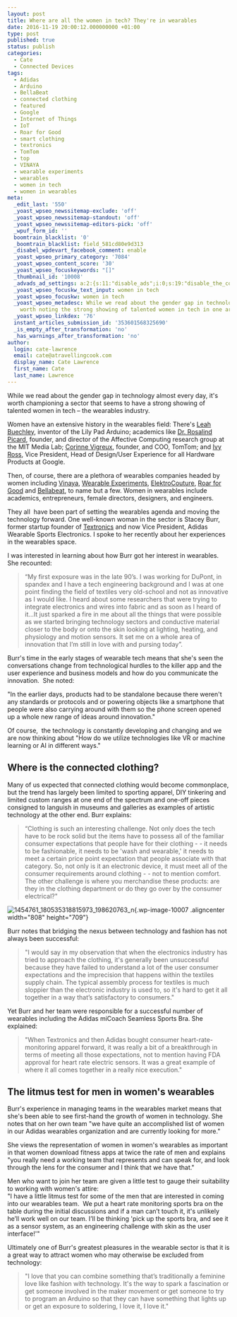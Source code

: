 ```yaml
---
layout: post
title: Where are all the women in tech? They're in wearables
date: 2016-11-19 20:00:12.000000000 +01:00
type: post
published: true
status: publish
categories:
  - Cate
  - Connected Devices
tags:
  - Adidas
  - Arduino
  - BellaBeat
  - connected clothing
  - featured
  - Google
  - Internet of Things
  - IoT
  - Roar for Good
  - smart clothing
  - textronics
  - TomTom
  - top
  - VINAYA
  - wearable experiments
  - wearables
  - women in tech
  - women in wearables
meta:
  _edit_last: '550'
  _yoast_wpseo_newssitemap-exclude: 'off'
  _yoast_wpseo_newssitemap-standout: 'off'
  _yoast_wpseo_newssitemap-editors-pick: 'off'
  _wpuf_form_id: ''
  boomtrain_blacklist: '0'
  _boomtrain_blacklist: field_581cd80e9d313
  _disabel_wpdevart_facebook_comment: enable
  _yoast_wpseo_primary_category: '7084'
  _yoast_wpseo_content_score: '30'
  _yoast_wpseo_focuskeywords: "[]"
  _thumbnail_id: '10008'
  _advads_ad_settings: a:2:{s:11:"disable_ads";i:0;s:19:"disable_the_content";i:0;}
  _yoast_wpseo_focuskw_text_input: women in tech
  _yoast_wpseo_focuskw: women in tech
  _yoast_wpseo_metadesc: While we read about the gender gap in technology a lot, it's
    worth noting the strong showing of talented women in tech in one area -  - wearables.
  _yoast_wpseo_linkdex: '76'
  instant_articles_submission_id: '353601568325690'
  _is_empty_after_transformation: 'no'
  _has_warnings_after_transformation: 'no'
author:
  login: cate-lawrence
  email: cate@atravellingcook.com
  display_name: Cate Lawrence
  first_name: Cate
  last_name: Lawrence
---
```

While we read about the gender gap in technology almost every day, it's
worth championing a sector that seems to have a strong showing of
talented women in tech – the wearables industry.

Women have an extensive history in the wearables field: There's [Leah
Buechley](http://leahbuechley.org/), inventor of the Lily Pad Arduino;
academics like [Dr. Rosalind
Picard](http://www.media.mit.edu/people/picard), founder, and director
of the Affective Computing research group at the MIT Media Lab; [Corinne
Vigreux](https://www.linkedin.com/in/corinnevigreux), founder, and COO,
TomTom; and [Ivy Ross](https://www.linkedin.com/in/rossivy), Vice
President, Head of Design/User Experience for all Hardware Products at
Google.

Then, of course, there are a plethora of wearables companies headed by
women including [Vinaya](http://www.vinaya.com/), [Wearable
Experiments](https://readwrite.com/2016/07/07/wearables-bring-fan-love-euro-cup-dl1/),
[ElektroCouture](http://elektrocouture.com/), [Roar for
Good](https://readwrite.com/2016/09/13/can-safety-wearables-stop-crimes-against-women-dl1/) and [Bellabeat](https://webshop.bellabeat.com/?gclid=CIDO97SpsNACFUW4GwodXoAMLw),
to name but a few. Women in wearables include academics, entrepreneurs,
female directors, designers, and engineers.

They all  have been part of setting the wearables agenda and moving the
technology forward. One well-known woman in the sector is Stacey Burr,
former startup founder of [Textronics](http://www.textronicsinc.com/)
and now Vice President, Adidas Wearable Sports Electronics. I spoke to
her recently about her experiences in the wearables space.

I was interested in learning about how Burr got her interest in
wearables. She recounted:

> “My first exposure was in the late 90’s. I was working for DuPont, in
> spandex and I have a tech engineering background and I was at one
> point finding the field of textiles very old-school and not as
> innovative as I would like. I heard about some researchers that were
> trying to integrate electronics and wires into fabric and as soon as I
> heard of it...It just sparked a fire in me about all the things that
> were possible as we started bringing technology sectors and conductive
> material closer to the body or onto the skin looking at lighting,
> heating, and physiology and motion sensors. It set me on a whole area
> of innovation that I’m still in love with and pursing today”.

Burr's time in the early stages of wearable tech means that she's seen
the conversations change from technological hurdles to the killer app
and the user experience and business models and how do you communicate
the innovation.  She noted:

"In the earlier days, products had to be standalone because there
weren't any standards or protocols and or powering objects like a
smartphone that people were also carrying around with them so the phone
screen opened up a whole new range of ideas around innovation."

Of course,  the technology is constantly developing and changing and we
are now thinking about "How do we utilize technologies like VR or
machine learning or AI in different ways."

Where is the connected clothing?
--------------------------------

Many of us expected that connected clothing would become commonplace,
but the trend has largely been limited to sporting apparel, DIY
tinkering and limited custom ranges at one end of the spectrum and
one-off pieces consigned to languish in museums and galleries as
examples of artistic technology at the other end. Burr explains:

> “Clothing is such an interesting challenge. Not only does the tech
> have to be rock solid but the items have to possess all of the
> familiar consumer expectations that people have for their clothing - -
> it needs to be fashionable, it needs to be 'wash and wearable,' it
> needs to meet a certain price point expectation that people associate
> with that category. So, not only is it an electronic device, it must
> meet all of the consumer requirements around clothing - - not to
> mention comfort. The other challenge is where you merchandise these
> products: are they in the clothing department or do they go over by
> the consumer electrical?"

![1454761\_180535318815973\_198620763\_n](rw-import/1454761_180535318815973_198620763_n.jpg){.wp-image-10007
.aligncenter width="808" height="709"}

Burr notes that bridging the nexus between technology and fashion has
not always been successful:

> "I would say in my observation that when the electronics industry has
> tried to approach the clothing, it's generally been unsuccessful
> because they have failed to understand a lot of the user consumer
> expectations and the imprecision that happens within the textiles
> supply chain. The typical assembly process for textiles is much
> sloppier than the electronic industry is used to, so it's hard to get
> it all together in a way that’s satisfactory to consumers."

Yet Burr and her team were responsible for a successful number of
wearables including the Adidas miCoach Seamless Sports Bra. She
explained:

> "When Textronics and then Adidas bought consumer heart-rate-monitoring
> apparel forward, it was really a bit of a breakthrough in terms of
> meeting all those expectations, not to mention having FDA approval for
> heart rate electric sensors. It was a great example of where it all
> comes together in a really nice execution."

The litmus test for men in women's wearables
--------------------------------------------

Burr's experience in managing teams in the wearables market means that
she's been able to see first-hand the growth of women in technology. She
notes that on her own team "we have quite an accomplished list of women
in our Adidas wearables organization and are currently looking for
more."

She views the representation of women in women's wearables as important
in that women download fitness apps at twice the rate of men and
explains "you really need a working team that represents and can speak
for, and look through the lens for the consumer and I think that we have
that."

Men who want to join her team are given a little test to gauge their
suitability to working with women's attire:\
"I have a little litmus test for some of the men that are interested in
coming into our wearables team.  We put a heart rate monitoring sports
bra on the table during the initial discussions and if a man can’t touch
it, it's unlikely he’ll work well on our team. I’ll be thinking 'pick up
the sports bra, and see it as a sensor system, as an engineering
challenge with skin as the user interface!'"

Ultimately one of Burr's greatest pleasures in the wearable sector is
that it is a great way to attract women who may otherwise be excluded
from technology:

> "I love that you can combine something that’s traditionally a feminine
> love like fashion with technology. It's the way to spark a fascination
> or get someone involved in the maker movement or get someone to try to
> program an Arduino so that they can have something that lights up or
> get an exposure to soldering, I love it, I love it."
